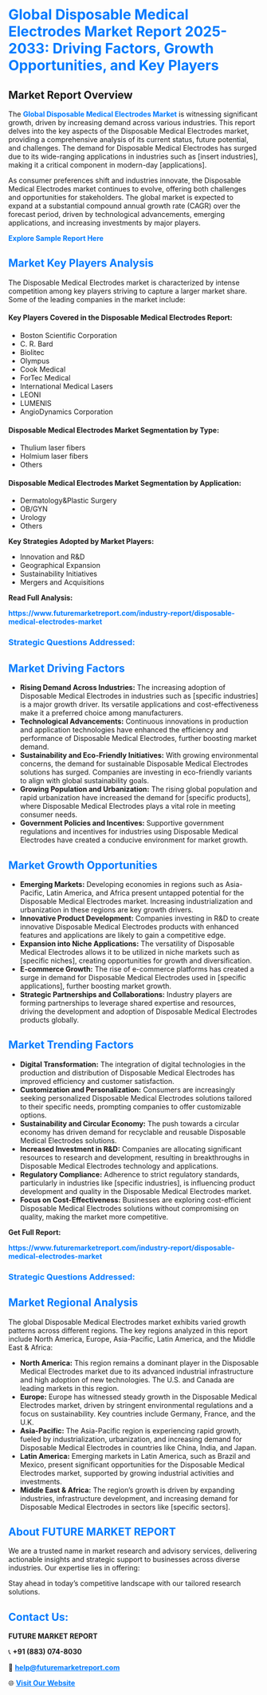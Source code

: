 <h1 style="color: #007BFF;">Global Disposable Medical Electrodes Market Report 2025-2033: Driving Factors, Growth Opportunities, and Key Players</h1>

<section id="overview">
<h2>Market Report Overview</h2>
<p>The <a href="https://www.futuremarketreport.com/industry-report/disposable-medical-electrodes-market" style="color: #007BFF; text-decoration: none;"><strong>Global Disposable Medical Electrodes Market</strong></a> is witnessing significant growth, driven by increasing demand across various industries. This report delves into the key aspects of the Disposable Medical Electrodes market, providing a comprehensive analysis of its current status, future potential, and challenges. The demand for Disposable Medical Electrodes has surged due to its wide-ranging applications in industries such as [insert industries], making it a critical component in modern-day [applications].</p>
<p>As consumer preferences shift and industries innovate, the Disposable Medical Electrodes market continues to evolve, offering both challenges and opportunities for stakeholders. The global market is expected to expand at a substantial compound annual growth rate (CAGR) over the forecast period, driven by technological advancements, emerging applications, and increasing investments by major players.</p>
</section>

<section id="overview">
<p><a href="https://www.futuremarketreport.com/request-sample/reportId=37076" style="color: #007BFF; text-decoration: none;"><strong>Explore Sample Report Here</strong></a></p>
</section>

<section id="key-players">
<h2 style="color: #007BFF;">Market Key Players Analysis</h2>
<p>The Disposable Medical Electrodes market is characterized by intense competition among key players striving to capture a larger market share. Some of the leading companies in the market include:</p>
<h4>Key Players Covered in the Disposable Medical Electrodes Report:</h4>
<ul><li>Boston Scientific Corporation</li><li>C. R. Bard</li><li>Biolitec</li><li>Olympus</li><li>Cook Medical</li><li>ForTec Medical</li><li>International Medical Lasers</li><li>LEONI</li><li>LUMENIS</li><li>AngioDynamics Corporation</li></ul>
<h4>Disposable Medical Electrodes Market Segmentation by Type:</h4>
<ul><li>Thulium laser fibers</li><li>Holmium laser fibers</li><li>Others</li></ul>

<h4>Disposable Medical Electrodes Market Segmentation by Application:</h4>
<ul><li>Dermatology&amp;Plastic Surgery</li><li>OB/GYN</li><li>Urology</li><li>Others</li></ul>
<p><strong>Key Strategies Adopted by Market Players:</strong></p>
<ul>
<li>Innovation and R&D</li>
<li>Geographical Expansion</li>
<li>Sustainability Initiatives</li>
<li>Mergers and Acquisitions</li>
</ul>
</section>

<section>
<p><strong>Read Full Analysis: </strong></p><a href="https://www.futuremarketreport.com/industry-report/disposable-medical-electrodes-market" style="color: #007BFF; text-decoration: none;"><strong>https://www.futuremarketreport.com/industry-report/disposable-medical-electrodes-market</strong></a>
<h3 style="color: #007BFF;">Strategic Questions Addressed:</h3>
</section>

<section id="driving-factors">
<h2 style="color: #007BFF;">Market Driving Factors</h2>
<ul>
<li><strong>Rising Demand Across Industries:</strong> The increasing adoption of Disposable Medical Electrodes in industries such as [specific industries] is a major growth driver. Its versatile applications and cost-effectiveness make it a preferred choice among manufacturers.</li>
<li><strong>Technological Advancements:</strong> Continuous innovations in production and application technologies have enhanced the efficiency and performance of Disposable Medical Electrodes, further boosting market demand.</li>
<li><strong>Sustainability and Eco-Friendly Initiatives:</strong> With growing environmental concerns, the demand for sustainable Disposable Medical Electrodes solutions has surged. Companies are investing in eco-friendly variants to align with global sustainability goals.</li>
<li><strong>Growing Population and Urbanization:</strong> The rising global population and rapid urbanization have increased the demand for [specific products], where Disposable Medical Electrodes plays a vital role in meeting consumer needs.</li>
<li><strong>Government Policies and Incentives:</strong> Supportive government regulations and incentives for industries using Disposable Medical Electrodes have created a conducive environment for market growth.</li>
</ul>
</section>

<section id="growth-opportunities">
<h2 style="color: #007BFF;">Market Growth Opportunities</h2>
<ul>
<li><strong>Emerging Markets:</strong> Developing economies in regions such as Asia-Pacific, Latin America, and Africa present untapped potential for the Disposable Medical Electrodes market. Increasing industrialization and urbanization in these regions are key growth drivers.</li>
<li><strong>Innovative Product Development:</strong> Companies investing in R&D to create innovative Disposable Medical Electrodes products with enhanced features and applications are likely to gain a competitive edge.</li>
<li><strong>Expansion into Niche Applications:</strong> The versatility of Disposable Medical Electrodes allows it to be utilized in niche markets such as [specific niches], creating opportunities for growth and diversification.</li>
<li><strong>E-commerce Growth:</strong> The rise of e-commerce platforms has created a surge in demand for Disposable Medical Electrodes used in [specific applications], further boosting market growth.</li>
<li><strong>Strategic Partnerships and Collaborations:</strong> Industry players are forming partnerships to leverage shared expertise and resources, driving the development and adoption of Disposable Medical Electrodes products globally.</li>
</ul>
</section>

<section id="trending-factors">
<h2 style="color: #007BFF;">Market Trending Factors</h2>
<ul>
<li><strong>Digital Transformation:</strong> The integration of digital technologies in the production and distribution of Disposable Medical Electrodes has improved efficiency and customer satisfaction.</li>
<li><strong>Customization and Personalization:</strong> Consumers are increasingly seeking personalized Disposable Medical Electrodes solutions tailored to their specific needs, prompting companies to offer customizable options.</li>
<li><strong>Sustainability and Circular Economy:</strong> The push towards a circular economy has driven demand for recyclable and reusable Disposable Medical Electrodes solutions.</li>
<li><strong>Increased Investment in R&D:</strong> Companies are allocating significant resources to research and development, resulting in breakthroughs in Disposable Medical Electrodes technology and applications.</li>
<li><strong>Regulatory Compliance:</strong> Adherence to strict regulatory standards, particularly in industries like [specific industries], is influencing product development and quality in the Disposable Medical Electrodes market.</li>
<li><strong>Focus on Cost-Effectiveness:</strong> Businesses are exploring cost-efficient Disposable Medical Electrodes solutions without compromising on quality, making the market more competitive.</li>
</ul>
</section>

<section>
<p><strong>Get Full Report: </strong></p><a href="https://www.futuremarketreport.com/industry-report/disposable-medical-electrodes-market" style="color: #007BFF; text-decoration: none;"><strong>https://www.futuremarketreport.com/industry-report/disposable-medical-electrodes-market</strong></a>
<h3 style="color: #007BFF;">Strategic Questions Addressed:</h3>
</section>


<section id="regional-analysis">
<h2 style="color: #007BFF;">Market Regional Analysis</h2>
<p>The global Disposable Medical Electrodes market exhibits varied growth patterns across different regions. The key regions analyzed in this report include North America, Europe, Asia-Pacific, Latin America, and the Middle East & Africa:</p>
<ul>
<li><strong>North America:</strong> This region remains a dominant player in the Disposable Medical Electrodes market due to its advanced industrial infrastructure and high adoption of new technologies. The U.S. and Canada are leading markets in this region.</li>
<li><strong>Europe:</strong> Europe has witnessed steady growth in the Disposable Medical Electrodes market, driven by stringent environmental regulations and a focus on sustainability. Key countries include Germany, France, and the U.K.</li>
<li><strong>Asia-Pacific:</strong> The Asia-Pacific region is experiencing rapid growth, fueled by industrialization, urbanization, and increasing demand for Disposable Medical Electrodes in countries like China, India, and Japan.</li>
<li><strong>Latin America:</strong> Emerging markets in Latin America, such as Brazil and Mexico, present significant opportunities for the Disposable Medical Electrodes market, supported by growing industrial activities and investments.</li>
<li><strong>Middle East & Africa:</strong> The region’s growth is driven by expanding industries, infrastructure development, and increasing demand for Disposable Medical Electrodes in sectors like [specific sectors].</li>
</ul>
</section>

<footer>
<h2 style="color: #007BFF;">About FUTURE MARKET REPORT</h2>
<p>We are a trusted name in market research and advisory services, delivering actionable insights and strategic support to businesses across diverse industries. Our expertise lies in offering:</p>

<p>Stay ahead in today’s competitive landscape with our tailored research solutions.</p>

<h2 style="color: #007BFF;">Contact Us:</h2>
<p><strong>FUTURE MARKET REPORT</strong></p>
<p>📞 <strong>+91 (883) 074-8030</strong></p>
<p>📧 <strong><a href="mailto:help@futuremarketreport.com" style="color: #007BFF;">help@futuremarketreport.com</a></strong></p>
<p>🌐 <strong><a href="https://www.futuremarketreport.com/" style="color: #007BFF;">Visit Our Website</a></strong></p>
</footer>
